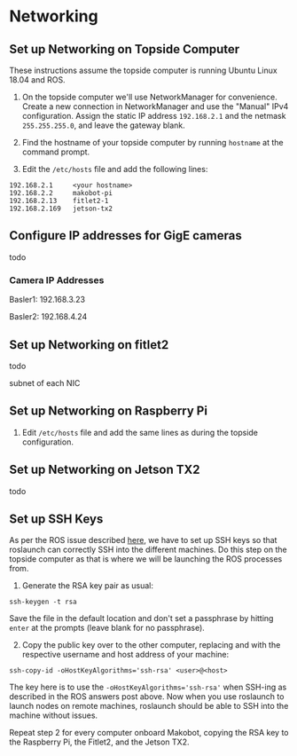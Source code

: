 # Networking

## Set up Networking on Topside Computer

These instructions assume the topside computer is running Ubuntu Linux 18.04 and ROS.

1. On the topside computer we'll use NetworkManager for convenience. Create a new connection in NetworkManager and use the "Manual" IPv4 configuration. Assign the static IP address `192.168.2.1` and the netmask `255.255.255.0`, and leave the gateway blank.

2. Find the hostname of your topside computer by running `hostname` at the command prompt.

3. Edit the `/etc/hosts` file and add the following lines:

```
192.168.2.1     <your hostname>
192.168.2.2     makobot-pi
192.168.2.13    fitlet2-1
192.168.2.169   jetson-tx2
```

## Configure IP addresses for GigE cameras

todo

### Camera IP Addresses

Basler1: 192.168.3.23

Basler2: 192.168.4.24

## Set up Networking on fitlet2

todo

subnet of each NIC

## Set up Networking on Raspberry Pi

1. Edit `/etc/hosts` file and add the same lines as during the topside configuration.




## Set up Networking on Jetson TX2

todo

## Set up SSH Keys

As per the ROS issue described [here](https://answers.ros.org/question/244060/roslaunch-ssh-known_host-errors-cannot-launch-remote-nodes/), we have to set up SSH keys so that roslaunch can correctly SSH into the different machines. Do this step on the topside computer as that is where we will be launching the ROS processes from.

1. Generate the RSA key pair as usual:

`ssh-keygen -t rsa`

Save the file in the default location and don't set a passphrase by hitting `enter` at the prompts (leave blank for no passphrase).

2. Copy the public key over to the other computer, replacing <user> and <host> with the respective username and host address of your machine:

`ssh-copy-id -oHostKeyAlgorithms='ssh-rsa' <user>@<host>`

The key here is to use the `-oHostKeyAlgorithms='ssh-rsa'` when SSH-ing as described in the ROS answers post above. Now when you use roslaunch to launch nodes on remote machines, roslaunch should be able to SSH into the machine without issues.

Repeat step 2 for every computer onboard Makobot, copying the RSA key to the Raspberry Pi, the Fitlet2, and the Jetson TX2.
